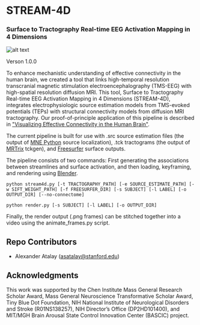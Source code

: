 # STREAM-4D
### Surface to Tractography Real-time EEG Activation Mapping in 4 Dimensions 

![alt text](https://github.com/ComaRecoveryLab/STREAM-4D/blob/main/resources/STREAM-4D_premotor.gif "STREAM-4D Left Premotor Stimulation")

Verson 1.0.0

To enhance mechanistic understanding of effective connectivity in the human brain, we created a tool that links high-temporal resolution transcranial magnetic stimulation electroencephalography (TMS-EEG) with high-spatial resolution diffusion MRI. This tool, Surface to Tractography Real-time EEG Activation Mapping in 4 Dimensions (STREAM-4D), integrates electrophysiologic source estimation models from TMS-evoked potentials (TEPs) with structural connectivity models from diffusion MRI tractography. Our proof-of-principle application of this pipeline is described in ["Visualizing Effective Connectivity in the Human Brain"](https://doi.org/10.1101/2025.03.06.641642).

The current pipeline is built for use with .src source estimation files (the output of [MNE Python](https://mne.tools/stable/index.html) source localization), .tck tractograms (the output of [MRTrix](https://www.mrtrix.org) tckgen), and [Freesurfer](https://surfer.nmr.mgh.harvard.edu) surface outputs.

The pipeline consists of two commands: First generating the associations between streamlines and surface activation, and then loading, keyframing, and rendering using [Blender](https://www.blender.org).

```
python stream4d.py [-t TRACTOGRAPHY_PATH] [-e SOURCE_ESTIMATE_PATH] [-w SIFT_WEIGHT_PATH] [-f FREESURFER_DIR] [-s SUBJECT] [-l LABEL] [-o OUTPUT_DIR] [--no-connectome]

python render.py [-s SUBJECT] [-l LABEL] [-o OUTPUT_DIR]
```

Finally, the render output (.png frames) can be stitched together into a video using the animate_frames.py script.


## Repo Contributors

- Alexander Atalay ([asatalay@stanford.edu](mailto:asatalay@mstanford.edu))

## Acknowledgments

This work was supported by the Chen Institute Mass General Research Scholar Award, Mass General Neuroscience Transformative Scholar Award, Tiny Blue Dot Foundation, NIH National Institute of Neurological Disorders and Stroke (R01NS138257), NIH Director’s Office (DP2HD101400), and MIT/MGH Brain Arousal State Control Innovation Center (BASCIC) project.

